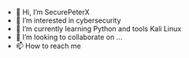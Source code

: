 - 👋 Hi, I’m SecurePeterX
- 👀 I’m interested in cybersecurity
- 🌱 I’m currently learning Python and tools Kali Linux
- 💞️ I’m looking to collaborate on ...
- 📫 How to reach me 

<!---
WINDY2101/WINDY2101 is a ✨ special ✨ repository because its `README.md` (this file) appears on your GitHub profile.
You can click the Preview link to take a look at your changes.
--->
